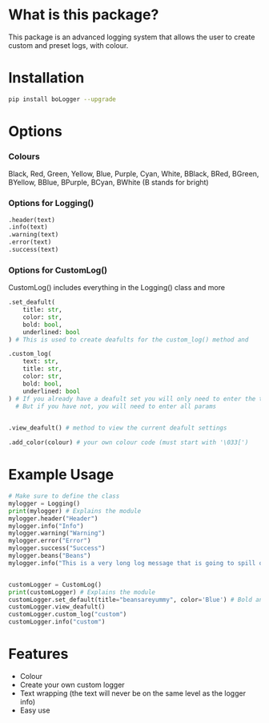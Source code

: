 # What is this package?

This package is an advanced logging system that allows the user to create custom and preset logs, with colour.

# Installation

```bash
pip install boLogger --upgrade
```

# Options

### Colours

Black, Red, Green, Yellow, Blue, Purple, Cyan, White, BBlack, BRed, BGreen, BYellow, BBlue, BPurple, BCyan, BWhite
(B stands for bright)

### Options for Logging()

```py
.header(text)
.info(text)
.warning(text)
.error(text)
.success(text)
```

### Options for CustomLog()

CustomLog() includes everything in the Logging() class and more
```py
.set_deafult(
    title: str, 
    color: str, 
    bold: bool, 
    underlined: bool
) # This is used to create deafults for the custom_log() method and 

.custom_log(
    text: str,  
    title: str, 
    color: str, 
    bold: bool, 
    underlined: bool
) # If you already have a deafult set you will only need to enter the text param
  # But if you have not, you will need to enter all params
        

.view_deafult() # method to view the current deafult settings

.add_color(colour) # your own colour code (must start with '\033[')
```

# Example Usage

```py
# Make sure to define the class
mylogger = Logging()
print(mylogger) # Explains the module
mylogger.header("Header")
mylogger.info("Info")
mylogger.warning("Warning")
mylogger.error("Error")
mylogger.success("Success")
mylogger.beans("Beans")
mylogger.info("This is a very long log message that is going to spill over to the next line and needs to be properly indented for better readability.")


customLogger = CustomLog()
print(customLogger) # Explains the module
customLogger.set_default(title="beansareyummy", color='Blue') # Bold and underlined are automatically set to false
customLogger.view_deafult()
customLogger.custom_log("custom")
customLogger.info("custom")
```

# Features

- Colour
- Create your own custom logger
- Text wrapping (the text will never be on the same level as the logger info)
- Easy use


